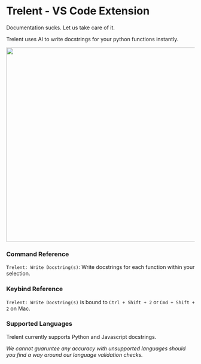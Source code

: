 # Trelent - VS Code Extension

Documentation sucks. Let us take care of it.

Trelent uses AI to write docstrings for your python functions instantly.

<img src="/images/trelent-demo.gif" width="520px" />

### Command Reference
`Trelent: Write Docstring(s)`: Write docstrings for each function within your selection.

### Keybind Reference
`Trelent: Write Docstring(s)` is bound to `Ctrl + Shift + 2` or `Cmd + Shift + 2` on Mac.

### Supported Languages
Trelent currently supports Python and Javascript docstrings.

*We cannot guaruntee any accuracy with unsupported languages should you find a way around our language validation checks.*
